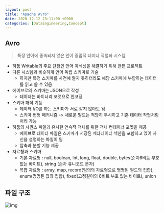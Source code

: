 ```yaml
---
layout: post
title: "Apache Avro"
date: 2020-12-12 23:11:00 +0900
categories: [DataEngineering,Concept]
---
```


## Avro

>  특정 언어에 종속되지 않은 언어 중립적 데이터 직렬화 시스템

* 하둡 Writable의 주요 단점인 언어 이식성을 해결하기 위해 만든 프로젝트
* 다른 시스템과 비슷하게 언어 독립 스키마로 기술
  * 하지만 특정 스키마를 사전에 알지 못하더라도 해당 스키마에 부합하는 데이터를 읽고 쓸 수 있음
* 에이브로의 스키마는 JSON으로 작성
  * 데이터는 바이너리 포맷으로 인코딩
* 스키마 해석 기능
  * 데이터 I/O를 하는 스키마가 서로 같지 않아도 됨
  * 스키마 변형 매커니즘 -> 새로운 필드는 적당히 무시하고 기존 데이터 작업처럼 처리 가능
* 하둡의 시퀀스 파일과 유사한 연속적 객체를 위한 객체 컨테이너 포멧을 제공
  * 에이브로 데이터 파일은 스키마가 저장된 메타데이터 섹션을 포함하고 있어 자신을 설명하는 파일이 됨
  * 압축과 분할 기능 제공
* 자료형과 스키마
  * 기본 자료형 : null, boolean, Int, long, float, double, bytes(순차8비트 부호 없는 바이트), string (순차 유니코드 문자)
  * 복합 자료형 : array, map, record(임의의 자료형으로 명명된 필드의 집합), enum(명명된 값의 집합), fixed(고정길이의 8비트 부호 없는 바이트), union

## 파일 구조

![img](https://miro.medium.com/max/700/1*gMoCleXoAid7FMoJwvrJbg.png)
